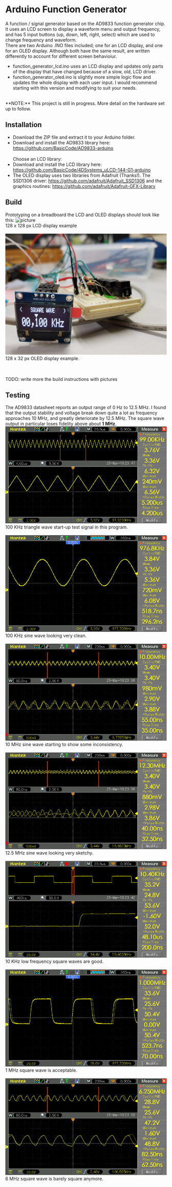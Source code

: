 # Arduino Function Generator

A function / signal generator based on the AD9833 function generator chip. It uses an LCD screen to display a waveform menu and output frequency, and has 5 input buttons (up, down, left, right, select) which are 
used to change frequency and waveform.<br>
There are two Arduino .INO files included; one for an LCD display, and one for an OLED display. Although both have the same result, are written differently to account for different screen behavioiur.<br>
* function_generator_lcd.ino uses an LCD display and updates only parts of the display that have changed because of a slow, old, LCD driver.
* function_generator_oled.ino is slightly more simple logic flow and updates the whole display with each user input. I would recommend starting with this version and modifying to suit your needs.
<br>
**NOTE:** This project is still in progress. More detail on the hardware set up to follow.

## Installation
* Download the ZIP file and extract it to your Arduino folder.
* Download and install the AD9833 library here: https://github.com/BasicCode/AD9833-arduino<br><br>
Choose an LCD library:
* Download and install the LCD library here: https://github.com/BasicCode/4DSystems_uLCD-144-G1-arduino
* The OLED display uses two libraries from Adafruit (Thanks!). The SSD1306 driver: https://github.com/adafruit/Adafruit_SSD1306 and the graphics routines: https://github.com/adafruit/Adafruit-GFX-Library

## Build
Prototyping on a breadboard the LCD and OLED displays should look like this:
![picture](images/LCD_display.jpg)<br>
128 x 128 px LCD display example<br><br>
![picture](images/OLED_display.jpg)<br>
128 x 32 px OLED display example.<br>


<br><br>
TODO: write more the build instructions with pictures

## Testing
The AD9833 datasheet reports an output range of 0 Hz to 12.5 MHz. I found that the output stability and voltage break down quite a lot as frequency approaches 10 MHz, and greatly deteriorate by 12.5 MHz.
The square wave output in particular loses fidelity above about **1 MHz**.<br>
![picture](images/100khz-triangle-wave.png)<br>
100 KHz triangle wave start-up test signal in this program.<br><br>
![picture](images/100khz-sine-wave.png)<br>
100 KHz sine wave looking very clean.<br><br>
![picture](images/10mhz-sine-wave.png)<br>
10 MHz sine wave starting to show some inconsistency.<br><br>
![picture](images/12mhz-sine-wave.png)<br>
12.5 MHz sine wave looking very sketchy.<br><br>
![picture](images/10khz-square-wave-slew.png)<br>
10 KHz low frequency square waves are good.<br><br>
![picture](images/1mhz-square-wave.png)<br>
1 MHz square wave is acceptable.<br><br>
![picture](images/6mhz-square-wave.png)<br>
6 MHz square wave is barely square anymore.<br>
